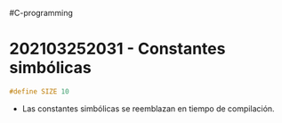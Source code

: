#C-programming 
# 202103252031 - Constantes simbólicas
```c
#define SIZE 10
```
- Las constantes simbólicas se reemblazan en tiempo de compilación.